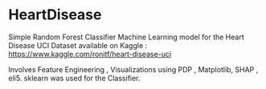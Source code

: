 # HeartDisease

Simple Random Forest Classifier Machine Learning model for the Heart Disease UCI Dataset available on Kaggle : https://www.kaggle.com/ronitf/heart-disease-uci


Involves Feature Engineering , Visualizations using PDP , Matplotlib,  SHAP , eli5.
sklearn was used for the Classifier.
